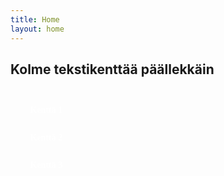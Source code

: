 ```yaml
---
title: Home
layout: home
---
```


<html>
  <script type="text/javascript" src="https://cdnjs.cloudflare.com/ajax/libs/animejs/3.2.2/anime.min.js"></script>
  <style>
@import url('https://fonts.googleapis.com/css2?family=Montserrat:ital,wght@0,100..900;1,100..900&display=swap');

:root {
  --yle-blue-color:             rgb(0, 180, 200);
  --violet-color:               rgb(124, 89, 250);
  --deep-blue-color:            rgb(19, 22, 37);
  --deep-blue-alpha-color:      rgba(19, 22, 37, 0.8);
  --deep-blue-alpha-less-color: rgba(19, 22, 37, 0.6);
  --black-color:                rgb(0, 0, 0);
  --white-color:                rgb(255, 255, 255);
  --breaking-color:             rgb(233, 14, 67);
}

.main {
  display: flex;
  justify-content: center;
}
.planssi1 {
  display: flex;
  flex-direction: column;
  background: var(--deep-blue-color);
  padding: 1em;
  margin: 1em .25em 1em .25em;
  align-items: right;
  border-radius: 0.2vw;
  font-weight: 700;
  color: white;
  font-family: "Montserrat";
  overflow: hidden;
}
.planssi2 {
  display: flex;
  flex-wrap: wrap;
  background: var(--deep-blue-color);
  padding: 1em;
  margin: 1em .25em 1em .25em;
  border-radius: 0.2vw;
  font-weight: 700;
  color: white;
  font-family: "Montserrat";
  overflow: hidden;
  height: max-content;
  width: max-content;
}
.kentat {
  padding: 1em 1em 1em 1em;
}
.kentta_1 {
  background: var(--yle-blue-color);
  padding-right: 1em;
  text-align: left;
}
.kentta_2 {
  background: var(--violet-color);
  padding-right: 1em;
  text-align: left;
}
.kentta_3 {
  background: var(--breaking-color);
  padding-right: 1em;
  text-align: left;
}
.break {
  flex-basis: 100%;
  width: 0;
}
.kentta_1a {
  background: var(--yle-blue-color);
  padding-right: 1em;
  text-align: left;
  justify-content: end;
  margin-left: auto;
}
.kentta_2b {
  background: var(--violet-color);
  padding-right: 1em;
  text-align: left;
}
.kentta_3c {
  background: var(--breaking-color);
  padding-right: 1em;
  text-align: left;
  flex: 2;
}
.kentta_1d {
  background: var(--yle-blue-color);
  padding-right: 1em;
  text-align: left;
  justify-content: end;
  z-index: 1;
  position: relative;
}
.kentta_2e {
  background: var(--violet-color);
  padding-right: 1em;
  text-align: left;
  z-index: 0;
  position: relative;
}
.kentta_3f {
  background: var(--breaking-color);
  padding-right: 1em;
  text-align: left;
  flex: 1;
}
.kentta_1g {
  background: var(--yle-blue-color);
  padding-right: 1em;
  text-align: left;
}
.kentta_2h {
  background: var(--violet-color);
  padding-right: 1em;
  text-align: left;
  margin-left: auto;
}
.kentta_3i {
  background: var(--breaking-color);
  padding-right: 1em;
  text-align: left;
  flex: 1;
}
.flex-container1 {
    display: flex;
    flex-direction: row;
    width: max-content;
}
.flex-container2 {
    display: flex;
    flex-direction: column;
    width: max-content;
}
.kentta_1j {
  background: var(--yle-blue-color);
  padding-right: 1em;
  text-align: left;
  align-self: center;
  height: calc(100% - 2em); /* korkeus: 100% - parent divin padding x 2 */
  max-height: 100%;
  line-height: 4.5em; /* säädä teksti korkeussuunnassa line-height:llä */
}
.kentta_2k {
  background: var(--violet-color);
  padding-right: 1em;
  text-align: left;
}
.kentta_3l {
  background: var(--breaking-color);
  padding-right: 1em;
  text-align: left;
  max-height: 100%;
}
</style>
## Kolme tekstikenttää päällekkäin
<div id="main" class="main">
  <div class="planssi1">
    <div class="kentat kentta_1"><div id="f0">Kenttä 1</div></div>
    <div class="kentat kentta_2"><div id="f1">Kenttä 2</div></div>
    <div class="kentat kentta_3"><div id="f2">Kenttä 3</div></div>
  </div>
</div>
</html>
